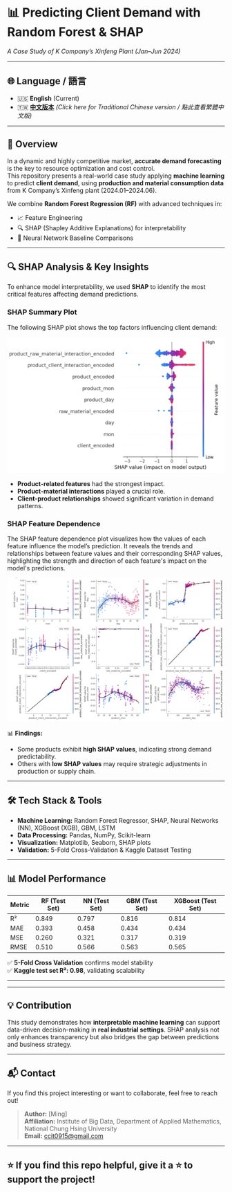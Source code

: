 # 📊 Predicting Client Demand with Random Forest & SHAP  
*A Case Study of K Company’s Xinfeng Plant (Jan–Jun 2024)*  

---

## 🌐 Language / 語言  

- 🇺🇸 **English** (Current)  
- 🇹🇼 [**中文版本**](README_zh.md) *(Click here for Traditional Chinese version / 點此查看繁體中文版)*  

---

## 🚀 Overview  

In a dynamic and highly competitive market, **accurate demand forecasting** is the key to resource optimization and cost control.  
This repository presents a real-world case study applying **machine learning** to predict **client demand**, using **production and material consumption data** from K Company’s Xinfeng plant (2024.01–2024.06).  

We combine **Random Forest Regression (RF)** with advanced techniques in:  

- 📈 Feature Engineering  
- 🔍 SHAP (Shapley Additive Explanations) for interpretability  
- 🧠 Neural Network Baseline Comparisons  

---

## 🔍 SHAP Analysis & Key Insights  

To enhance model interpretability, we used **SHAP** to identify the most critical features affecting demand predictions.  

### **SHAP Summary Plot**  
The following SHAP plot shows the top factors influencing client demand:  

![SHAP Summary Plot](images/SHAP值圖示.png)  

- **Product-related features** had the strongest impact.  
- **Product-material interactions** played a crucial role.  
- **Client-product relationships** showed significant variation in demand patterns.  

### **SHAP Feature Dependence**  
The SHAP feature dependence plot visualizes how the values of each feature influence the model’s prediction. It reveals the trends and relationships between feature values and their corresponding SHAP values, highlighting the strength and direction of each feature's impact on the model's predictions.
  
![SHAP Force Plot](images/SHAP解釋各特徵貢獻度.png)  

📊 **Findings:**  
- Some products exhibit **high SHAP values**, indicating strong demand predictability.  
- Others with **low SHAP values** may require strategic adjustments in production or supply chain.  

---

## 🛠️ Tech Stack & Tools  

- **Machine Learning:** Random Forest Regressor, SHAP, Neural Networks (NN), XGBoost (XGB), GBM, LSTM  
- **Data Processing:** Pandas, NumPy, Scikit-learn  
- **Visualization:** Matplotlib, Seaborn, SHAP plots  
- **Validation:** 5-Fold Cross-Validation & Kaggle Dataset Testing  

---

## 📊 Model Performance  

| Metric | RF (Test Set) | NN (Test Set) | GBM (Test Set) | XGBoost (Test Set) |
|--------|---------------|---------------|----------------|--------------------|
| R²     | 0.849         | 0.797         | 0.816          | 0.814              |
| MAE    | 0.393         | 0.458         | 0.434          | 0.434              |
| MSE    | 0.260         | 0.321         | 0.317          | 0.319              |
| RMSE   | 0.510         | 0.566         | 0.563          | 0.565              |


✅ **5-Fold Cross Validation** confirms model stability  
✅ **Kaggle test set R²: 0.98**, validating scalability  

---




---

## 💡 Contribution  

This study demonstrates how **interpretable machine learning** can support data-driven decision-making in **real industrial settings**. SHAP analysis not only enhances transparency but also bridges the gap between predictions and business strategy.  

---

## 📬 Contact  

If you find this project interesting or want to collaborate, feel free to reach out!  

> **Author:** [Ming]  
> **Affiliation:** Institute of Big Data, Department of Applied Mathematics, National Chung Hsing University  
> **Email:** ccit0915@gmail.com  

---

## ⭐ If you find this repo helpful, give it a ⭐ to support the project!  

